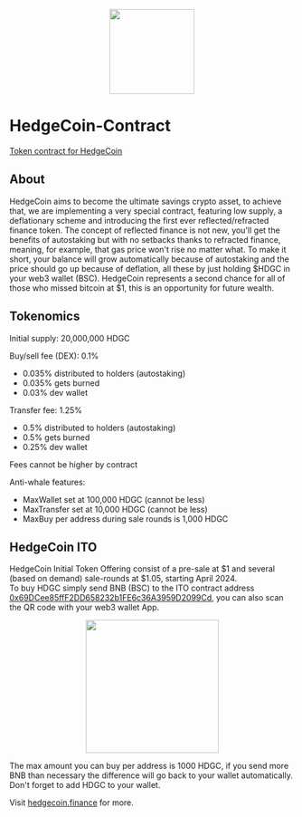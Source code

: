 <p align="center">
<img width="150" height="150" src="https://github.com/HedgeCoinCrypto/HedgeCoin-Contract/assets/156864030/061e7b9a-3d24-4b4b-ada1-be2a7e94b047)">
</p>

# HedgeCoin-Contract
[Token contract for HedgeCoin](https://bscscan.com/token/0xF5c1aCA871F55379f2EF16538d7A55dE7eBD12BD)
## About
HedgeCoin aims to become the ultimate savings crypto asset, to achieve that, we are implementing a very special contract, featuring low supply, a deflationary scheme and introducing the first ever reflected/refracted finance token. The concept of reflected finance is not new, you'll get the benefits of autostaking but with no setbacks thanks to refracted finance, meaning, for example, that gas price won't rise no matter what. To make it short, your balance will grow automatically because of autostaking and the price should go up because of deflation, all these by just holding $HDGC in your web3 wallet (BSC).
HedgeCoin represents a second chance for all of those who missed bitcoin at $1, this is an opportunity for future wealth.
## Tokenomics
Initial supply: 20,000,000 HDGC

Buy/sell fee (DEX): 0.1%  
* 0.035% distributed to holders (autostaking)
* 0.035% gets burned
* 0.03% dev wallet

Transfer fee: 1.25%  
* 0.5% distributed to holders (autostaking)  
* 0.5% gets burned  
* 0.25% dev wallet

Fees cannot be higher by contract

Anti-whale features:
* MaxWallet set at 100,000 HDGC (cannot be less)
* MaxTransfer set at 10,000 HDGC (cannot be less)
* MaxBuy per address during sale rounds is 1,000 HDGC
## HedgeCoin ITO
HedgeCoin Initial Token Offering consist of a pre-sale at $1 and several (based on demand) sale-rounds at $1.05, starting April 2024.  
To buy HDGC simply send BNB (BSC) to the ITO contract address [0x69DCee85ffF2DD658232b1FE6c36A3959D2099Cd](https://bscscan.com/address/0x69dcee85fff2dd658232b1fe6c36a3959d2099cd), you can also scan the QR code with your web3 wallet App.
<p align="center">
<img width="235" height="235" src="https://github.com/HedgeCoinCrypto/HedgeCoin-Contract/assets/156864030/484c5f15-a9a1-4740-8f92-c6b67176e5c9)">
</p>

The max amount you can buy per address is 1000 HDGC, if you send more BNB than necessary the difference will go back to your wallet automatically. Don't forget to add HDGC to your wallet.

Visit [hedgecoin.finance](https://hedegecoin.finance) for more.
